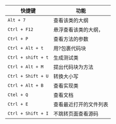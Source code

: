 | 快捷键             | 功能                   |
| ------------------ | ---------------------- |
| `Alt + 7`          | 查看该类的大纲         |
| `Ctrl + F12`       | 悬浮查看该类的大纲，   |
| `Ctrl + P`         | 查看方法的参数         |
| `Ctrl + Alt + t`   | 用?包裹代码块          |
| `Ctrl + shift + t` | 生成测试类             |
| `Ctrl + Alt + M`   | 提出代码块为方法       |
| `Ctrl + Shift + U` | 转换大小写             |
| `Ctrl + Alt + B`   | 查看实现类             |
| `Ctel + Q`         | 查看文档               |
| `Ctrl + E`         | 查看最近打开的文件列表 |
| `Ctrl + Shift + I` | 不跳转页面查看源码     |

